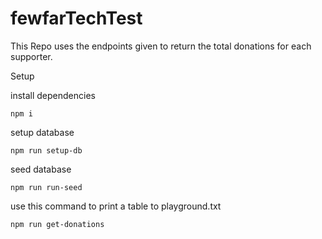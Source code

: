 # fewfarTechTest

This Repo uses the endpoints given to return the total donations for each supporter.

Setup

install dependencies

```
npm i
```

setup database
```
npm run setup-db
```

seed database
```
npm run run-seed
```


use this command to print a table to playground.txt

```
npm run get-donations
```
